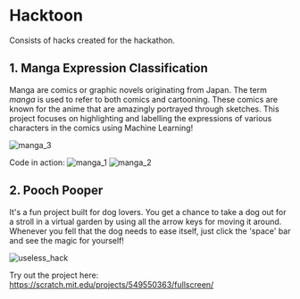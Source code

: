 # Hacktoon
Consists of hacks created for the hackathon.

## 1. Manga Expression Classification

Manga are comics or graphic novels originating from Japan. The term _manga_ is used to refer to both comics and cartooning. These comics are known for the anime that are amazingly portrayed through sketches. This project focuses on highlighting and labelling the expressions of various characters in the comics using Machine Learning!

![manga_3](https://user-images.githubusercontent.com/68627617/125154677-c4dbdb00-e178-11eb-8d61-989b97108659.png)

Code in action:
![manga_1](https://user-images.githubusercontent.com/68627617/125154688-d45b2400-e178-11eb-938e-829e06f89a10.png)
![manga_2](https://user-images.githubusercontent.com/68627617/125154691-d6bd7e00-e178-11eb-86c2-be6496b07ed2.png)

## 2. Pooch Pooper

It's a fun project built for dog lovers. You get a chance to take a dog out for a stroll in a virtual garden by using all the arrow keys for moving it around. Whenever you fell that the dog needs to ease itself, just click the 'space' bar and see the magic for yourself!

![useless_hack](https://user-images.githubusercontent.com/68627617/125195638-2765d180-e274-11eb-98de-53ee30e7dc68.png)

Try out the project here: https://scratch.mit.edu/projects/549550363/fullscreen/
